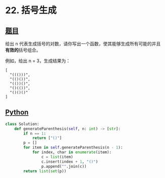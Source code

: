 # 22. 括号生成

## [题目](https://leetcode-cn.com/problems/generate-parentheses/)

给出 n 代表生成括号的对数，请你写出一个函数，使其能够生成所有可能的并且**有效的**括号组合。

例如，给出 n = 3，生成结果为：

```
[
  "((()))",
  "(()())",
  "(())()",
  "()(())",
  "()()()"
]
```

## [Python](./22.%20括号生成.py)

``` python
class Solution:
    def generateParenthesis(self, n: int) -> [str]:
        if n == 1:
            return ["()"]
        p = []
        for item in self.generateParenthesis(n - 1):
            for index, char in enumerate(item):
                c = list(item)
                c.insert(index + 1, "()")
                p.append("".join(c))
        return list(set(p))
```

